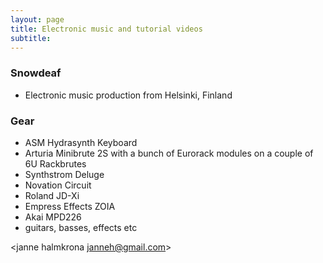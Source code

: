 ```yaml
---
layout: page
title: Electronic music and tutorial videos
subtitle:
---
```


### Snowdeaf
- Electronic music production from Helsinki, Finland


### Gear 

- ASM Hydrasynth Keyboard
- Arturia Minibrute 2S with a bunch of Eurorack modules on a couple of 6U Rackbrutes
- Synthstrom Deluge
- Novation Circuit
- Roland JD-Xi
- Empress Effects ZOIA
- Akai MPD226
- guitars, basses, effects etc

<janne halmkrona janneh@gmail.com>
